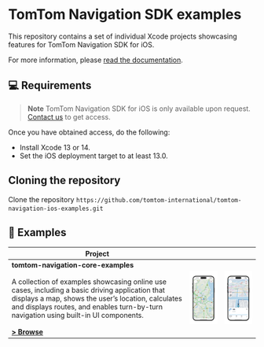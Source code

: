 # TomTom Navigation SDK examples

This repository contains a set of individual Xcode projects showcasing features for TomTom Navigation SDK for
iOS.

For more information,
please [read the documentation](https://developer.tomtom.com/ios/navigation/documentation/overview/introduction).

💻 Requirements
------------
> **Note**  TomTom Navigation SDK for iOS is only available upon
> request. [Contact us](https://developer.tomtom.com/tomtom-sdk-for-ios/request-access "Contact us") to get access.

Once you have obtained access, do the following:

* Install Xcode 13 or 14.
* Set the iOS deployment target to at least 13.0.

## Cloning the repository
Clone the repository `https://github.com/tomtom-international/tomtom-navigation-ios-examples.git`

🚀 Examples
------------

|Project|||
|-|-|-|
|<b>tomtom-navigation-core-examples</b><br><br>A collection of examples showcasing online use cases, including a basic driving application that displays a map, shows the user’s location, calculates and displays routes, and enables turn-by-turn navigation using built-in UI components.<br><br> **[> Browse](tomtom-navigation-core-examples/)**|<img src="tomtom-navigation-core-examples/assets/nav-sdk-online.png" width="320" alt="Core"></img>|<img src="tomtom-navigation-core-examples/assets/nav-sdk-navigation.png" width="320" alt="Navigation"></img>|